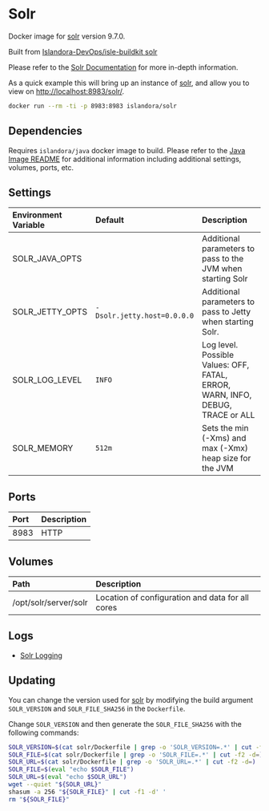 # Solr

Docker image for [solr] version 9.7.0.

Built from [Islandora-DevOps/isle-buildkit solr](https://github.com/Islandora-DevOps/isle-buildkit/tree/main/solr)

Please refer to the [Solr Documentation] for more in-depth information.

As a quick example this will bring up an instance of [solr], and allow you
to view on <http://localhost:8983/solr/>.

```bash
docker run --rm -ti -p 8983:8983 islandora/solr
```

## Dependencies

Requires `islandora/java` docker image to build. Please refer to the
[Java Image README](../java/README.md) for additional information including
additional settings, volumes, ports, etc.

## Settings

| Environment Variable | Default                     | Description                                                                    |
| :------------------- | :-------------------------- | :----------------------------------------------------------------------------- |
| SOLR_JAVA_OPTS       |                             | Additional parameters to pass to the JVM when starting Solr                    |
| SOLR_JETTY_OPTS      | `-Dsolr.jetty.host=0.0.0.0` | Additional parameters to pass to Jetty when starting Solr.                     |
| SOLR_LOG_LEVEL       | `INFO`                      | Log level. Possible Values: OFF, FATAL, ERROR, WARN, INFO, DEBUG, TRACE or ALL |
| SOLR_MEMORY          | `512m`                      | Sets the min (-Xms) and max (-Xmx) heap size for the JVM                       |

## Ports

| Port | Description |
| :--- | :---------- |
| 8983 | HTTP        |

## Volumes

| Path                  | Description                                      |
| :-------------------- | :----------------------------------------------- |
| /opt/solr/server/solr | Location of configuration and data for all cores |

## Logs

- [Solr Logging]

## Updating

You can change the version used for [solr] by modifying the build argument
`SOLR_VERSION` and `SOLR_FILE_SHA256` in the `Dockerfile`.

Change `SOLR_VERSION` and then generate the `SOLR_FILE_SHA256` with the following
commands:

```bash
SOLR_VERSION=$(cat solr/Dockerfile | grep -o 'SOLR_VERSION=.*' | cut -f2 -d=)
SOLR_FILE=$(cat solr/Dockerfile | grep -o 'SOLR_FILE=.*' | cut -f2 -d=)
SOLR_URL=$(cat solr/Dockerfile | grep -o 'SOLR_URL=.*' | cut -f2 -d=)
SOLR_FILE=$(eval "echo $SOLR_FILE")
SOLR_URL=$(eval "echo $SOLR_URL")
wget --quiet "${SOLR_URL}"
shasum -a 256 "${SOLR_FILE}" | cut -f1 -d' '
rm "${SOLR_FILE}"
```

[Solr Documentation]: https://lucene.apache.org/solr/guide/7_1/
[Solr Logging]: https://lucene.apache.org/solr/guide/7_1/configuring-logging.html
[solr]: https://lucene.apache.org/solr/
